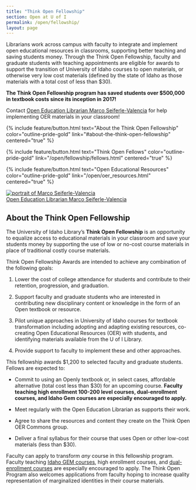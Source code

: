 ```yaml
---
title: "Think Open Fellowship"
section: Open at U of I
permalink: /open/fellowship/
layout: page
---
```


Librarians work across campus with faculty to integrate and implement open educational resources in classrooms, supporting better teaching and saving students money.
Through the Think Open Fellowship, faculty and graduate students with teaching appointments are eligible for awards to support the transition of University of Idaho courses to open materials, or otherwise very low cost materials (defined by the state of Idaho as those materials with a total cost of less than $30).

**The Think Open Fellowship program has saved students over $500,000 in textbook costs since its inception in 2017!**

<div class="row">
<div class="col-md-7 " markdown="1">

Contact [Open Education Librarian Marco Seiferle-Valencia](/about/people/marcosv.html) for help implementing OER materials in your classroom!

{% include feature/button.html text="About the Think Open Fellowship" color="outline-pride-gold" link="#about-the-think-open-fellowship" centered="true" %}

{% include feature/button.html text="Think Open Fellows" color="outline-pride-gold" link="/open/fellowship/fellows.html" centered="true" %}

{% include feature/button.html text="Open Educational Resources" color="outline-pride-gold" link="/open/oer_resources.html" centered="true" %}

</div>
<div class="col-md-5 p-4">
<a href="/about/people/marcosv.html" title="Open Education Librarian Marco Seiferle-Valencia">
<img src="https://www.lib.uidaho.edu/media/directory/marcosv_sq.jpg" class="img-fluid" alt="portrait of Marco Seiferle-Valencia">
<br>
<span class="text-muted text-center">Open Education Librarian Marco Seiferle-Valencia</span>
</a>
</div>
</div>

## About the Think Open Fellowship

The University of Idaho Library’s **Think Open Fellowship** is an opportunity to equalize access to educational materials in your classroom and save your students money by supporting the use of low or no-cost course materials in place of traditional costly course materials. 

Think Open Fellowship Awards are intended to achieve any combination of the following goals:

1. Lower the cost of college attendance for students and contribute to their retention, progression, and graduation.

2. Support faculty and graduate students who are interested in contributing new disciplinary content or knowledge in the form of an Open textbook or resource.

3. Pilot unique approaches in University of Idaho courses for textbook transformation including adopting and adapting existing resources, co-creating Open Educational Resources (OER) with students, and identifying materials available from the U of I Library.

4. Provide support to faculty to implement these and other approaches.

This fellowship awards $1,200 to selected faculty and graduate students. Fellows are expected to:

* Commit to using an Openly textbook or, in select cases, affordable alternative (total cost less than $30) for an upcoming course.
  **Faculty teaching high enrollment 100-200 level courses, dual-enrollment courses, and Idaho Gem courses are especially encouraged to apply.**

* Meet regularly with the Open Education Librarian as supports their work.

* Agree to share the resources and content they create on the Think Open OER Commons group.

* Deliver a final syllabus for their course that uses Open or other low-cost materials (less than $30).

Faculty can apply to transform _any_ course in this fellowship program. Faculty teaching [Idaho GEM courses](http://coursetransfer.idaho.gov/GEMsearch.aspx), high enrollment courses, and [dual-enrollment courses](https://dualcredit.uidaho.edu/) are especially encouraged to apply. The Think Open Program also welcomes applications from faculty hoping to increase quality representation of marginalized identities in their course materials.
